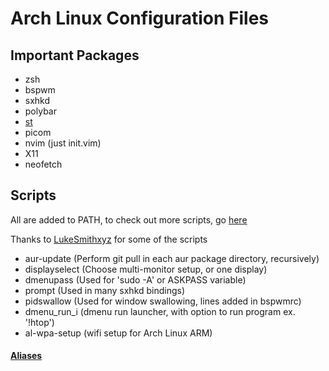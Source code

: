 # Arch Linux Configuration Files

## Important Packages
- zsh
- bspwm
- sxhkd
- polybar
- [st](https://github.com/SpencerApel/st)
- picom
- nvim (just init.vim)
- X11
- neofetch

## Scripts
All are added to PATH, to check out more scripts, go [here](https://github.com/SpencerApel/Scripts)

Thanks to [LukeSmithxyz](https://github.com/LukeSmithxyz) for some of the scripts
- aur-update (Perform git pull in each aur package directory, recursively)
- displayselect (Choose multi-monitor setup, or one display)
- dmenupass (Used for 'sudo -A' or ASKPASS variable)
- prompt (Used in many sxhkd bindings)
- pidswallow (Used for window swallowing, lines added in bspwmrc)
- dmenu_run_i (dmenu run launcher, with option to run program ex. '!htop')
- al-wpa-setup (wifi setup for Arch Linux ARM)

#### [Aliases](https://github.com/SpencerApel/dotfiles/blob/master/.config/aliasrc)
